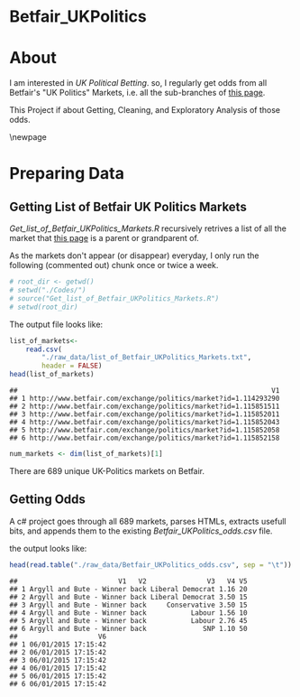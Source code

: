 # Betfair_UKPolitics

# About

I am interested in *UK Political Betting*. so, I regularly get odds from all Betfair's "UK Politics" Markets, i.e. all the sub-branches of [this page](http://www.betfair.com/exchange/?nodeId=MENU:2707982).

This Project if about Getting, Cleaning, and Exploratory Analysis of those odds.

\newpage  

# Preparing Data

## Getting List of Betfair UK Politics Markets

*Get_list_of_Betfair_UKPolitics_Markets.R* recursively retrives a list of all the market that [this page](http://www.betfair.com/exchange/?nodeId=MENU:2707982) is a parent or grandparent of.

As the markets don't appear (or disappear) everyday, I only run the following (commented out) chunk once or twice a week. 


```r
# root_dir <- getwd()
# setwd("./Codes/")
# source("Get_list_of_Betfair_UKPolitics_Markets.R")
# setwd(root_dir)
```

The output file looks like:

```r
list_of_markets<- 
    read.csv(
        "./raw_data/list_of_Betfair_UKPolitics_Markets.txt",
        header = FALSE)
head(list_of_markets)
```

```
##                                                               V1
## 1 http://www.betfair.com/exchange/politics/market?id=1.114293290
## 2 http://www.betfair.com/exchange/politics/market?id=1.115851511
## 3 http://www.betfair.com/exchange/politics/market?id=1.115852011
## 4 http://www.betfair.com/exchange/politics/market?id=1.115852043
## 5 http://www.betfair.com/exchange/politics/market?id=1.115852058
## 6 http://www.betfair.com/exchange/politics/market?id=1.115852158
```

```r
num_markets <- dim(list_of_markets)[1]
```
There are 689 unique UK-Politics markets on Betfair.

## Getting Odds

A c# project goes through all 689 markets, parses HTMLs, extracts usefull bits, and appends them to the existing *Betfair_UKPolitics_odds.csv* file.

the output looks like:

```r
head(read.table("./raw_data/Betfair_UKPolitics_odds.csv", sep = "\t"))
```

```
##                         V1   V2               V3   V4 V5
## 1 Argyll and Bute - Winner back Liberal Democrat 1.16 20
## 2 Argyll and Bute - Winner back Liberal Democrat 3.50 15
## 3 Argyll and Bute - Winner back     Conservative 3.50 15
## 4 Argyll and Bute - Winner back           Labour 1.56 10
## 5 Argyll and Bute - Winner back           Labour 2.76 45
## 6 Argyll and Bute - Winner back              SNP 1.10 50
##                    V6
## 1 06/01/2015 17:15:42
## 2 06/01/2015 17:15:42
## 3 06/01/2015 17:15:42
## 4 06/01/2015 17:15:42
## 5 06/01/2015 17:15:42
## 6 06/01/2015 17:15:42
```


